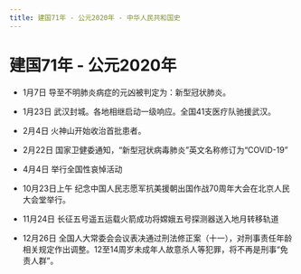 ```yaml
---
title: 建国71年 - 公元2020年 - 中华人民共和国史
---
```


# 建国71年 - 公元2020年

+ 1月7日 导至不明肺炎病症的元凶被判定为：新型冠状肺炎。

+ 1月23日 武汉封城。各地相继启动一级响应。全国41支医疗队驰援武汉。

+ 2月4日 火神山开始收治首批患者。

+ 2月22日 国家卫健委通知，“新型冠状病毒肺炎”英文名称修订为“COVID-19”

+ 4月4日 举行全国性哀悼活动

+ 10月23日上午 纪念中国人民志愿军抗美援朝出国作战70周年大会在北京人民大会堂举行。

+ 11月24日 长征五号遥五运载火箭成功将嫦娥五号探测器送入地月转移轨道

+ 12月26日 全国人大常委会会议表决通过刑法修正案（十一），对刑事责任年龄相关规定作出调整。12至14周岁未成年人故意杀人等犯罪，将不再是刑事“免责人群”。